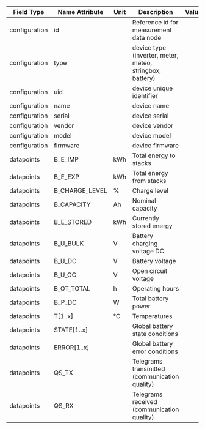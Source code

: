 | Field Type    | Name Attribute | Unit | Description                                              | Value | Type | Required | Example                            | Notes | Version | 
|---------------|----------------|------|----------------------------------------------------------|-------|------|----------|------------------------------------|-------|---------| 
| configuration | id             |      | Reference id for measurement data node                   |       |      | x        | <device id=“**1**“ type=“battery“> |       | 2.0.1   | 
| configuration | type           |      | device type (inverter, meter, meteo, stringbox, battery) |       |      | x        | <device id=“1“ type=“battery“>     |       | 2.0.1   | 
| configuration | uid            |      | device unique identifier                                 |       |      | x        | <uid>BAT12345</uid>                |       | 2.0.1   | 
| configuration | name           |      | device name                                              |       |      |          | <name>Battery A</name>             |       | 2.0.1   | 
| configuration | serial         |      | device serial                                            |       |      |          | <serial>BAT11.22.33</serial>       |       | 2.0.1   | 
| configuration | vendor         |      | device vendor                                            |       |      |          | <vendor>vendor 123</vendor>        |       | 2.0.1   | 
| configuration | model          |      | device model                                             |       |      |          | <model></model>                    |       | 2.0.1   | 
| configuration | firmware       |      | device firmware                                          |       |      |          | <firmware>1.23.3</firmware>        |       | 2.0.1   | 
| datapoints    | B_E_IMP        | kWh  | Total energy to stacks                                   |       |      |          |                                    |       | 2.0.1   | 
| datapoints    | B_E_EXP        | kWh  | Total energy from stacks                                 |       |      |          |                                    |       | 2.0.1   | 
| datapoints    | B_CHARGE_LEVEL | %    | Charge level                                             |       |      |          |                                    |       | 2.0.1   | 
| datapoints    | B_CAPACITY     | Ah   | Nominal capacity                                         |       |      |          |                                    |       | 2.0.1   | 
| datapoints    | B_E_STORED     | kWh  | Currently stored energy                                  |       |      |          |                                    |       | 2.0.1   | 
| datapoints    | B_U_BULK       | V    | Battery charging voltage DC                              |       |      |          |                                    |       | 2.0.1   | 
| datapoints    | B_U_DC         | V    | Battery voltage                                          |       |      |          |                                    |       | 2.0.1   | 
| datapoints    | B_U_OC         | V    | Open circuit voltage                                     |       |      |          |                                    |       | 2.0.1   | 
| datapoints    | B_OT_TOTAL     | h    | Operating hours                                          |       |      |          |                                    |       | 2.0.1   | 
| datapoints    | B_P_DC         | W    | Total battery power                                      |       |      |          |                                    |       | 2.0.1   | 
| datapoints    | T[1..x]        | °C   | Temperatures                                             |       |      |          |                                    |       | 2.0.1   | 
| datapoints    | STATE[1..x]    |      | Global battery state conditions                          |       |      |          |                                    |       | 2.0.1   | 
| datapoints    | ERROR[1..x]    |      | Global battery error conditions                          |       |      |          |                                    |       | 2.0.1   |
| datapoints    | QS_TX             |       | Telegrams transmitted (communication quality)         |       |       |          |                                |       | 2.0.9   |
| datapoints    | QS_RX             |       | Telegrams received    (communication quality)         |       |       |          |                                |       | 2.0.9   |
